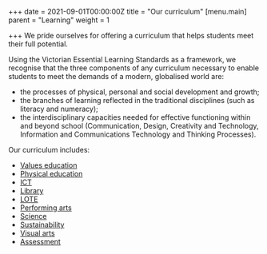 +++
date = 2021-09-01T00:00:00Z
title = "Our curriculum"
[menu.main]
parent = "Learning"
weight = 1

+++
We pride ourselves for offering a curriculum that helps students meet their full potential.

Using the Victorian Essential Learning Standards as a framework, we recognise that the three components of any curriculum necessary to enable students to meet the demands of a modern, globalised world are:

* the processes of physical, personal and social development and growth;
* the branches of learning reflected in the traditional disciplines (such as literacy and numeracy);
* the interdisciplinary capacities needed for effective functioning within and beyond school (Communication, Design, Creativity and Technology, Information and Communications Technology and Thinking Processes).

Our curriculum includes:

* [Values education](values-education/ "Values education")
* [Physical education](physical-education/ "Physical education")
* [ICT](ict/ "ICT")
* [Library](library/ "Library")
* [LOTE](lote/ "LOTE")
* [Performing arts](performing-arts/ "Performing arts")
* [Science](science/ "Science")
* [Sustainability](sustainability/ "Sustainability")
* [Visual arts](visual-arts "Visual arts")
* [Assessment](assessment/ "Assessment")